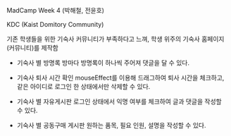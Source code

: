 MadCamp Week 4 (박해철, 전윤호)

KDC (Kaist Domitory Community)

 기존 학생들을 위한 기숙사 커뮤니티가 부족하다고 느껴, 학생 위주의 기숙사 홈페이지(커뮤니티)를 제작함
 
 - 기숙사 별 방명록
 방마다 방명록이 하나씩 주어져 댓글을 달 수 있다.
 
 - 기숙사 퇴사 시간 확인
 mouseEffect를 이용해 드래그하여 퇴사 시간을 체크하고, 같은 아이디로 로그인 한 상태에서만 삭제할 수 있다.
 
 - 기숙사 별 자유게시판
 로그인 상태에서 익명 여부를 체크하여 글과 댓글을 작성할 수 있다.
 
 - 기숙사 별 공동구매 게시판
 원하는 품목, 필요 인원, 설명을 작성할 수 있다.

